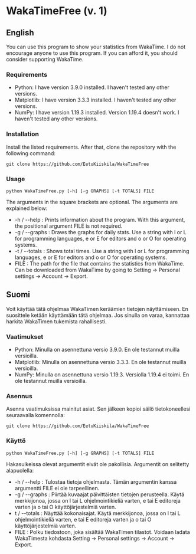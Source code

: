 # WakaTimeFree (v. 1)

## English

You can use this program to show your statistics from WakaTime. I do not encourage anyone to use this program. If you can afford it, you should consider supporting WakaTime.

### Requirements

- Python: I have version 3.9.0 installed. I haven't tested any other versions.
- Matplotlib: I have version 3.3.3 installed. I haven't tested any other versions.
- NumPy: I have version 1.19.3 installed. Version 1.19.4 doesn't work. I haven't tested any other versions.

### Installation

Install the listed requirements. After that, clone the repository with the following command:

`git clone https://github.com/EetuKiiskila/WakaTimeFree`

### Usage

`python WakaTimeFree.py [-h] [-g GRAPHS] [-t TOTALS] FILE`

The arguments in the square brackets are optional. The arguments are explained below:
- -h / --help : Prints information about the program. With this argument, the positional argument FILE is not required.
- -g / --graphs : Draws the graphs for daily stats. Use a string with l or L for programming languages, e or E for editors and o or O for operating systems.
- -t / --totals : Shows total times. Use a string with l or L for programming languages, e or E for editors and o or O for operating systems.
- FILE : The path for the file that contains the statistics from WakaTime. Can be downloaded from WakaTime by going to Setting &#8594; Personal settings &#8594; Account &#8594; Export.

## Suomi

Voit käyttää tätä ohjelmaa WakaTimen keräämien tietojen näyttämiseen. En suosittele ketään käyttämään tätä ohjelmaa. Jos sinulla on varaa, kannattaa harkita WakaTimen tukemista rahallisesti.

### Vaatimukset

- Python: Minulla on asennettuna versio 3.9.0. En ole testannut muilla versioilla.
- Matplotlib: Minulla on asennettuna versio 3.3.3. En ole testannut muilla versioilla.
- NumPy: Minulla on asennettuna versio 1.19.3. Versiolla 1.19.4 ei toimi. En ole testannut muilla versioilla.

### Asennus

Asenna vaatimuksissa mainitut asiat. Sen jälkeen kopioi säilö tietokoneellesi seuraavalla komennolla:

`git clone https://github.com/EetuKiiskila/WakaTimeFree`

### Käyttö

`python WakaTimeFree.py [-h] [-g GRAPHS] [-t TOTALS] FILE`

Hakasulkeissa olevat argumentit eivät ole pakollisia. Argumentit on selitetty alapuolella:
- -h / --help : Tulostaa tietoja ohjelmasta. Tämän argumentin kanssa argumentti FILE ei ole tarpeellinen.
- -g / --graphs : Piirtää kuvaajat päivittäisten tietojen perusteella. Käytä merkkijonoa, jossa on l tai L ohjelmointikieliä varten, e tai E editoreja varten ja o tai O käyttöjärjestelmiä varten.
- t / --totals : Näyttää kokonaisajat. Käytä merkkijonoa, jossa on l tai L ohjelmointikieliä varten, e tai E editoreja varten ja o tai O käyttöjärjestelmiä varten.
- FILE : Polku tiedostoon, joka sisältää WakaTimen tilastot. Voidaan ladata WakaTimesta kohdasta Setting &#8594; Personal settings &#8594; Account &#8594; Export.